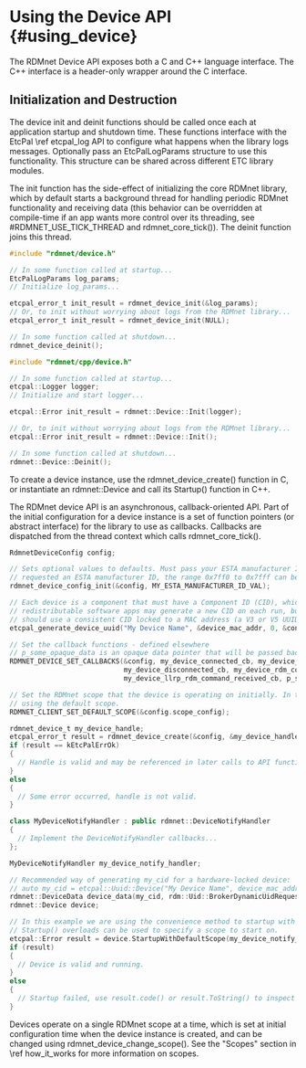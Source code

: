 # Using the Device API                                          {#using_device}

The RDMnet Device API exposes both a C and C++ language interface. The C++
interface is a header-only wrapper around the C interface.

<!-- LANGUAGE_SELECTOR -->

## Initialization and Destruction

The device init and deinit functions should be called once each at application startup and shutdown
time. These functions interface with the EtcPal \ref etcpal_log API to configure what happens when
the library logs messages. Optionally pass an EtcPalLogParams structure to use this functionality.
This structure can be shared across different ETC library modules.

The init function has the side-effect of initializing the core RDMnet library, which by default
starts a background thread for handling periodic RDMnet functionality and receiving data (this
behavior can be overridden at compile-time if an app wants more control over its threading, see
#RDMNET_USE_TICK_THREAD and rdmnet_core_tick()). The deinit function joins this thread.

<!-- CODE_BLOCK_START -->
```c
#include "rdmnet/device.h"

// In some function called at startup...
EtcPalLogParams log_params;
// Initialize log_params...

etcpal_error_t init_result = rdmnet_device_init(&log_params);
// Or, to init without worrying about logs from the RDMnet library...
etcpal_error_t init_result = rdmnet_device_init(NULL);

// In some function called at shutdown...
rdmnet_device_deinit();
```
<!-- CODE_BLOCK_MID -->
```cpp
#include "rdmnet/cpp/device.h"

// In some function called at startup...
etcpal::Logger logger;
// Initialize and start logger...

etcpal::Error init_result = rdmnet::Device::Init(logger);

// Or, to init without worrying about logs from the RDMnet library...
etcpal::Error init_result = rdmnet::Device::Init();

// In some function called at shutdown...
rdmnet::Device::Deinit();
```
<!-- CODE_BLOCK_END -->

To create a device instance, use the rdmnet_device_create() function in C, or instantiate an
rdmnet::Device and call its Startup() function in C++.

The RDMnet device API is an asynchronous, callback-oriented API. Part of the initial configuration
for a device instance is a set of function pointers (or abstract interface) for the library to use
as callbacks. Callbacks are dispatched from the thread context which calls rdmnet_core_tick().

<!-- CODE_BLOCK_START -->
```c
RdmnetDeviceConfig config;

// Sets optional values to defaults. Must pass your ESTA manufacturer ID. If you have not yet
// requested an ESTA manufacturer ID, the range 0x7ff0 to 0x7fff can be used for prototyping.
rdmnet_device_config_init(&config, MY_ESTA_MANUFACTURER_ID_VAL);

// Each device is a component that must have a Component ID (CID), which is simply a UUID. Pure
// redistributable software apps may generate a new CID on each run, but hardware-locked devices
// should use a consistent CID locked to a MAC address (a V3 or V5 UUID).
etcpal_generate_device_uuid("My Device Name", &device_mac_addr, 0, &config.cid);

// Set the callback functions - defined elsewhere
// p_some_opaque_data is an opaque data pointer that will be passed back to each callback function
RDMNET_DEVICE_SET_CALLBACKS(&config, my_device_connected_cb, my_device_connect_failed_cb,
                            my_device_disconnected_cb, my_device_rdm_command_received_cb,
                            my_device_llrp_rdm_command_received_cb, p_some_opaque_data);

// Set the RDMnet scope that the device is operating on initially. In this example we are just
// using the default scope.
RDMNET_CLIENT_SET_DEFAULT_SCOPE(&config.scope_config);

rdmnet_device_t my_device_handle;
etcpal_error_t result = rdmnet_device_create(&config, &my_device_handle);
if (result == kEtcPalErrOk)
{
  // Handle is valid and may be referenced in later calls to API functions.
}
else
{
  // Some error occurred, handle is not valid.
}
```
<!-- CODE_BLOCK_MID -->
```cpp
class MyDeviceNotifyHandler : public rdmnet::DeviceNotifyHandler
{
  // Implement the DeviceNotifyHandler callbacks...
};

MyDeviceNotifyHandler my_device_notify_handler;

// Recommended way of generating my_cid for a hardware-locked device:
// auto my_cid = etcpal::Uuid::Device("My Device Name", device_mac_addr, 0);
rdmnet::DeviceData device_data(my_cid, rdm::Uid::BrokerDynamicUidRequest(MY_ESTA_MANUFACTURER_ID_VAL));
rdmnet::Device device;

// In this example we are using the convenience method to startup with the default scope. The
// Startup() overloads can be used to specify a scope to start on.
etcpal::Error result = device.StartupWithDefaultScope(my_device_notify_handler, device_data);
if (result)
{
  // Device is valid and running.
}
else
{
  // Startup failed, use result.code() or result.ToString() to inspect details
}
```
<!-- CODE_BLOCK_END -->

Devices operate on a single RDMnet scope at a time, which is set at initial configuration time when
the device instance is created, and can be changed using rdmnet_device_change_scope(). See the
"Scopes" section in \ref how_it_works for more information on scopes.
